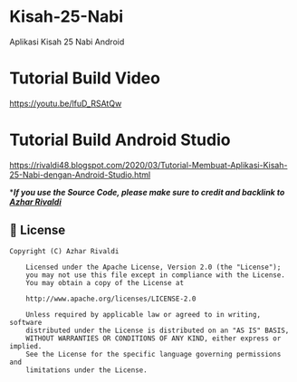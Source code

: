# Kisah-25-Nabi
Aplikasi Kisah 25 Nabi Android

# Tutorial Build Video
https://youtu.be/lfuD_RSAtQw

# Tutorial Build Android Studio
https://rivaldi48.blogspot.com/2020/03/Tutorial-Membuat-Aplikasi-Kisah-25-Nabi-dengan-Android-Studio.html

****If you use the Source Code, please make sure to credit and backlink to [Azhar Rivaldi](https://rivaldi48.blogspot.com/)***

## 📄 License

```
Copyright (C) Azhar Rivaldi

    Licensed under the Apache License, Version 2.0 (the "License");
    you may not use this file except in compliance with the License.
    You may obtain a copy of the License at

    http://www.apache.org/licenses/LICENSE-2.0

    Unless required by applicable law or agreed to in writing, software
    distributed under the License is distributed on an "AS IS" BASIS,
    WITHOUT WARRANTIES OR CONDITIONS OF ANY KIND, either express or implied.
    See the License for the specific language governing permissions and
    limitations under the License.

```
